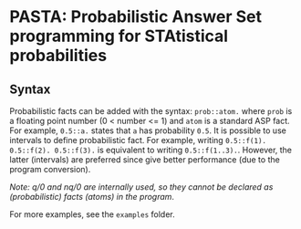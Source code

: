 # PASTA: Probabilistic Answer Set programming for STAtistical probabilities

## Syntax
Probabilistic facts can be added with the syntax: `prob::atom.` where `prob` is a floating point number (0 < number <= 1) and `atom` is a standard ASP fact.
For example, `0.5::a.` states that `a` has probability `0.5`.
It is possible to use intervals to define probabilistic fact.
For example, writing `0.5::f(1). 0.5::f(2). 0.5::f(3).` is equivalent to writing `0.5::f(1..3).`.
However, the latter (intervals) are preferred since give better performance (due to the program conversion).

*Note: q/0 and nq/0 are internally used, so they cannot be declared as (probabilistic) facts (atoms) in the program*.

For more examples, see the `examples` folder.